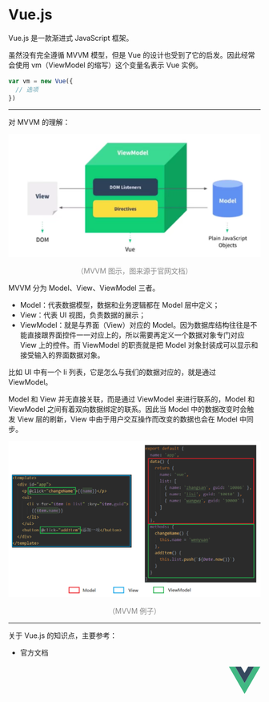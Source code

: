 # Vue.js

Vue.js 是一款渐进式 JavaScript 框架。

虽然没有完全遵循 MVVM 模型，但是 Vue 的设计也受到了它的启发。因此经常会使用 vm（ViewModel 的缩写）这个变量名表示 Vue 实例。

```javascript
var vm = new Vue({
  // 选项
})
```

<hr>

对 MVVM 的理解：

<div style="text-align: center;">
  <img src="./assets/mvvm.png" alt="MVVM 图示">
  <p style="text-align:center; color: #888;">（MVVM 图示，图来源于官网文档）</p>
</div>

MVVM 分为 Model、View、ViewModel 三者。

* Model：代表数据模型，数据和业务逻辑都在 Model 层中定义；
* View：代表 UI 视图，负责数据的展示；
* ViewModel：就是与界面（View）对应的 Model。因为数据库结构往往是不能直接跟界面控件一一对应上的，所以需要再定义一个数据对象专门对应 View 上的控件。而 ViewModel 的职责就是把 Model 对象封装成可以显示和接受输入的界面数据对象。

比如 UI 中有一个 li 列表，它是怎么与我们的数据对应的，就是通过 ViewModel。

Model 和 View 并无直接关联，而是通过 ViewModel 来进行联系的，Model 和 ViewModel 之间有着双向数据绑定的联系。因此当 Model 中的数据改变时会触发 View 层的刷新，View 中由于用户交互操作而改变的数据也会在 Model 中同步。

<div style="text-align: center;">
  <img src="./assets/mvvm-demo.png" alt="MVVM 例子">
  <p style="text-align:center; color: #888;">（MVVM 例子）</p>
</div>

<hr>

关于 Vue.js 的知识点，主要参考： 

* 官方文档

<div style="text-align: right">
  <svg t="1599208046527" class="icon" viewBox="0 0 1024 1024" version="1.1" xmlns="http://www.w3.org/2000/svg" p-id="1194" width="64" height="64"><path d="M627.85285817 77.66360895h185.07382266L512 598.88964363 211.07331917 77.66360895H10.45553197L512 946.33639105l501.54446803-868.78460919z" fill="#41B883" p-id="1195"></path><path d="M812.92668083 77.66360895H627.85285817L512 278.28139617 396.14714183 77.66360895H211.07331917L512 598.88964363z" fill="#34495E" p-id="1196"></path></svg>
</div>
